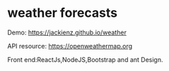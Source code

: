 # weather forecasts

Demo: https://jackienz.github.io/weather

API resource: https://openweathermap.org

Front end:ReactJs,NodeJS,Bootstrap and ant Design.

